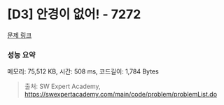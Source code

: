 # [D3] 안경이 없어! - 7272 

[문제 링크](https://swexpertacademy.com/main/code/problem/problemDetail.do?contestProbId=AWl0ZQ8qn7UDFAXz) 

### 성능 요약

메모리: 75,512 KB, 시간: 508 ms, 코드길이: 1,784 Bytes



> 출처: SW Expert Academy, https://swexpertacademy.com/main/code/problem/problemList.do